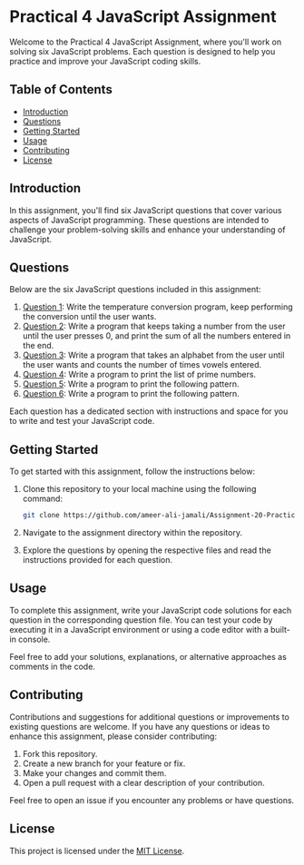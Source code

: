 # Practical 4 JavaScript Assignment

Welcome to the Practical 4 JavaScript Assignment, where you'll work on solving six JavaScript problems. Each question is designed to help you practice and improve your JavaScript coding skills.

## Table of Contents

- [Introduction](#introduction)
- [Questions](#questions)
- [Getting Started](#getting-started)
- [Usage](#usage)
- [Contributing](#contributing)
- [License](#license)

## Introduction

In this assignment, you'll find six JavaScript questions that cover various aspects of JavaScript programming. These questions are intended to challenge your problem-solving skills and enhance your understanding of JavaScript.

## Questions

Below are the six JavaScript questions included in this assignment:

1. [Question 1](#question-1): Write the temperature conversion program, keep performing the conversion until the user wants.
2. [Question 2](#question-2): Write a program that keeps taking a number from the user until the user presses 0, and print the sum of all the numbers entered in the end.
3. [Question 3](#question-3): Write a program that takes an alphabet from the user until the user wants and counts the number of times vowels entered.
4. [Question 4](#question-4): Write a program to print the list of prime numbers.
5. [Question 5](#question-5): Write a program to print the following pattern.
6. [Question 6](#question-6): Write a program to print the following pattern.

Each question has a dedicated section with instructions and space for you to write and test your JavaScript code.

## Getting Started

To get started with this assignment, follow the instructions below:

1. Clone this repository to your local machine using the following command:

   ```bash
   git clone https://github.com/ameer-ali-jamali/Assignment-20-Practical-4-HTML-JavaScript.git
   ```

2. Navigate to the assignment directory within the repository.
3. Explore the questions by opening the respective files and read the instructions provided for each question.

## Usage

To complete this assignment, write your JavaScript code solutions for each question in the corresponding question file. You can test your code by executing it in a JavaScript environment or using a code editor with a built-in console.

Feel free to add your solutions, explanations, or alternative approaches as comments in the code.

## Contributing

Contributions and suggestions for additional questions or improvements to existing questions are welcome. If you have any questions or ideas to enhance this assignment, please consider contributing:

1. Fork this repository.
2. Create a new branch for your feature or fix.
3. Make your changes and commit them.
4. Open a pull request with a clear description of your contribution.

Feel free to open an issue if you encounter any problems or have questions.

## License

This project is licensed under the [MIT License](LICENSE).
